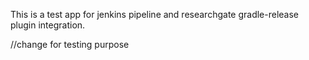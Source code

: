 This is a test app for jenkins pipeline and researchgate gradle-release plugin integration.


//change for testing purpose
